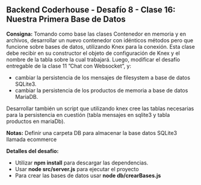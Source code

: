 ## **Backend Coderhouse - Desafío 8 - Clase 16: Nuestra Primera Base de Datos**

**Consigna:** Tomando como base las clases Contenedor en memoria y en archivos, desarrollar un nuevo contenedor con idénticos métodos pero que funcione sobre bases de datos, utilizando Knex para la conexión. Esta clase debe recibir en su constructor el objeto de configuración de Knex y el nombre de la tabla sobre la cual trabajará. Luego, modificar el desafío entregable de la clase 11 ”Chat con Websocket”, y:
  - cambiar la persistencia de los mensajes de filesystem a base de datos SQLite3.
  - cambiar la persistencia de los productos de memoria a base de datos MariaDB.

Desarrollar también un script que utilizando knex cree las tablas necesarias para la persistencia en cuestión (tabla mensajes en sqlite3 y tabla productos en mariaDb).

**Notas:**
Definir una carpeta DB para almacenar la base datos SQLite3 llamada ecommerce

**Detalles del desafio:** 
- Utilizar **npm install** para descargar las dependencias.
- Usar **node src/server.js** para ejecutar el proyecto
- Para crear las bases de datos usar **node db/crearBases.js**
